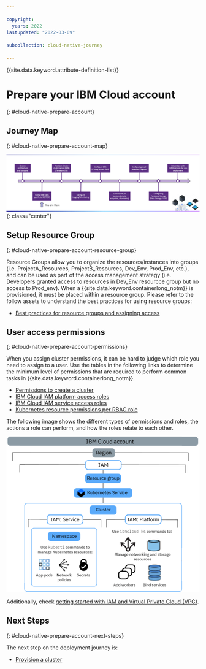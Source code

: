 ```yaml
---

copyright:
  years: 2022
lastupdated: "2022-03-09"

subcollection: cloud-native-journey

---
```


{{site.data.keyword.attribute-definition-list}}

# Prepare your IBM Cloud account
{: #cloud-native-prepare-account}

## Journey Map
{: #cloud-native-prepare-account-map}

![Architecture](images/prepare-account/journey-map.png){: class="center"}

## Setup Resource Group
{: #cloud-native-prepare-account-resource-group}

Resource Groups allow you to organize the resources/instances into groups (i.e. ProjectA_Resources, ProjectB_Resources, Dev_Env, Prod_Env, etc.), and can be used as part of the access management strategy (i.e. Developers granted access to resources in Dev_Env resourcce group but no access to Prod_env). When a {{site.data.keyword.containerlong_notm}} is provisioned, it must be placed within a resource group. Please refer to the follow assets to understand the best practices for using resource groups:

- [Best practices for resource groups and assigning access](/docs/account?topic=account-account_setup)

## User access permissions
{: #cloud-native-prepare-account-permissions}

When you assign cluster permissions, it can be hard to judge which role you need to assign to a user. Use the tables in the following links to determine the minimum level of permissions that are required to perform common tasks in {{site.data.keyword.containerlong_notm}}.

- [Permissions to create a cluster](https://{DomainName}/docs/containers?topic=containers-access_reference#cluster_create_permissions)
- [IBM Cloud IAM platform access roles](https://{DomainName}/docs/containers?topic=containers-access_reference#iam_platform)
- [IBM Cloud IAM service access roles](https://{DomainName}/docs/containers?topic=containers-access_reference#service)
- [Kubernetes resource permissions per RBAC role](https://{DomainName}/docs/containers?topic=containers-access_reference#rbac_ref)

The following image shows the different types of permissions and roles, the actions a role can perform, and how the roles relate to each other.

![user access permissions](images/prepare-account/user_access.png)

Additionally, check [getting started with IAM and Virtual Private Cloud (VPC)](https://{DomainName}/docs/vpc?topic=vpc-iam-getting-started).


## Next Steps
{: #cloud-native-prepare-account-next-steps}

The next step on the deployment journey is:
* [Provision a cluster](/docs/cloud-native-journey?topic=cloud-native-journey-cloud-native-provision-cluster)